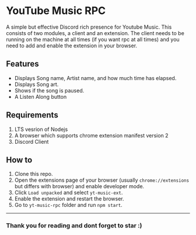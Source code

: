 # YouTube Music RPC

A simple but effective Discord rich presence for Youtube Music. This consists of two modules, a client and an extension. The client needs to be running on the machine at all times (if you want rpc at all times) and you need to add and enable the extension in your browser.

## Features

- Displays Song name, Artist name, and how much time has elapsed.
- Displays Song art.
- Shows if the song is paused.
- A Listen Along button

## Requirements

1. LTS vesrion of Nodejs 
2. A browser which supports chrome extension manifest version 2
3. Discord Client

## How to

1. Clone this repo.
2. Open the extensions page of your browser (usually `chrome://extensions` but differs with browser) and enable developer mode.
3. Click `Load unpacked` and select `yt-music-ext`.
4. Enable the extension and restart the browser.
5. Go to `yt-music-rpc` folder and run `npm start`.

---

### Thank you for reading and dont forget to star :)